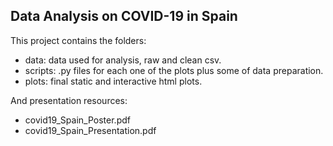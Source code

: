 ## Data Analysis on COVID-19 in Spain

This project contains the folders:
 - data: data used for analysis, raw and clean csv.
 - scripts: .py files for each one of the plots plus some of data preparation.
 - plots: final static and interactive html plots.

And presentation resources:
 - covid19_Spain_Poster.pdf
 - covid19_Spain_Presentation.pdf
